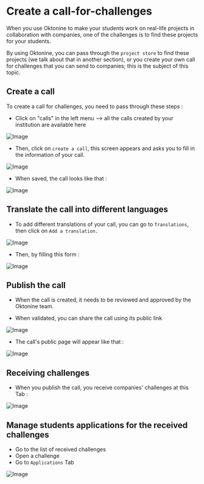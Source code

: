 # Create a call-for-challenges
When you use Oktonine to make your students work on real-life projects in collaboration with companies, one of the challenges is to find these projects for your students.

By using Oktonine, you can pass through the `project store` to find these projects (we talk about that in another section), or you create your own call for challenges that you can send to companies; this is the subject of this topic.

## Create a call
To create a call for challenges, you need to pass through these steps :

- Click on "calls" in the left menu --> all the calls created by your institution are available here

 ![Image](../img/manager/createcall/createcall1.png)

- Then, click on `create a call`, this screen appears and asks you to fill in the information of your call.

 ![Image](../img/manager/createcall/createcall2bis.png)

- When saved, the call looks like that :

 ![Image](../img/manager/createcall/createcall3.png)


## Translate the call into different languages
- To add different translations of your call, you can go to `Translations`, then click on `Add a translation.`

 ![Image](../img/manager/createcall/createcall5.png)
 
- Then, by filling this form :

 ![Image](../img/manager/createcall/createcall6.png)

## Publish the call

- When the call is created, it needs to be reviewed and approved by the Oktonine team.

- When validated, you can share the call using its public link 

 ![Image](../img/manager/createcall/createcall8.png)

- The call's public page will appear like that :

 ![Image](../img/manager/createcall/createcall7.png)


## Receiving challenges

- When you publish the call, you receive companies' challenges at this Tab :

 ![Image](../img/manager/createcall/createcall4.png)

 



## Manage students applications for the received challenges 

- Go to the list of received challenges
- Open a challenge
- Go to `Applications` Tab

 ![Image](../img/manager/createcall/createcall9.png)
